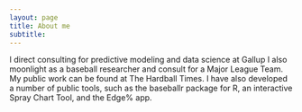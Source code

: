 ```yaml
---
layout: page
title: About me
subtitle: 
---
```



I direct consulting for predictive modeling and data science at Gallup  I also moonlight as a baseball researcher and consult for a Major League Team. My public work can be found at The Hardball Times. I have also developed a number of public tools, such as the baseballr package for R, an interactive Spray Chart Tool, and the Edge% app.


